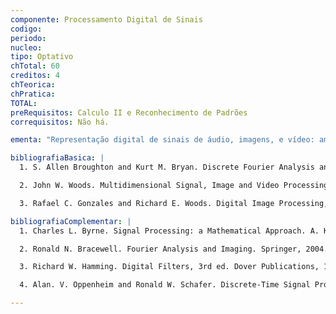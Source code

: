 ```yaml
---
componente: Processamento Digital de Sinais
codigo: 
periodo: 
nucleo:
tipo: Optativo
chTotal: 60 
creditos: 4
chTeorica: 
chPratica: 
TOTAL: 
preRequisitos: Calculo II e Reconhecimento de Padrões
correquisitos: Não há.

ementa: "Representação digital de sinais de áudio, imagens, e vídeo: amostragem, quantização e  aliasing. Transformada Discreta de Fourier e FFT (1D, 2D e 3D). Outras transformações: Transformada de Fourier (Contínua), Transformada do Coseno Discreta, Transformada z, Transformada de Walsh-Hadamard, Transformada de Haar. Convolução linear, circular e secionada. Filtros lineares (FIR) e Filtros recursivos (IIR). Aplicações de filtros: suavização, interpolação, realce, detecção de bordas e segmentação. Espaço de transformação no tempo e no espaço, localização e efeitos no espectro. Bancos de filtros e técnicas de análise-ressíntese. Compressão: Predição Linear, compressão usando DCT, Compensação de Movimento. Sinais aleatórios: Representação, Filtros de Wiener e de Kalman."

bibliografiaBasica: |
  1. S. Allen Broughton and Kurt M. Bryan. Discrete Fourier Analysis and Wavelets: Applications to Signal and Image Processing. Wiley-Interscience, 2008.

  2. John W. Woods. Multidimensional Signal, Image and Video Processing and Coding. Academic Press, 2006.

  3. Rafael C. Gonzales and Richard E. Woods. Digital Image Processing, 3rd ed. Prentice Hall, 2007.

bibliografiaComplementar: |
  1. Charles L. Byrne. Signal Processing: a Mathematical Approach. A. K. Peters Ltd., 2005.

  2. Ronald N. Bracewell. Fourier Analysis and Imaging. Springer, 2004.

  3. Richard W. Hamming. Digital Filters, 3rd ed. Dover Publications, 1997.

  4. Alan. V. Oppenheim and Ronald W. Schafer. Discrete-Time Signal Processing, 2nd ed. Prentice Hall, 1999.

---
```

